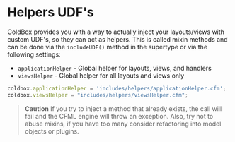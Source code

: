 # Helpers UDF's

ColdBox provides you with a way to actually inject your layouts/views with custom UDF's, so they can act as helpers. This is called mixin methods and can be done via the `includeUDF()` method in the supertype or via the following settings:

* `applicationHelper` - Global helper for layouts, views, and handlers
* `viewsHelper` - Global helper for all layouts and views only

```js
coldbox.applicationHelper = 'includes/helpers/applicationHelper.cfm';
coldbox.viewsHelper = "includes/helpers/viewsHelper.cfm";
```

> **Caution** If you try to inject a method that already exists, the call will fail and the CFML engine will throw an exception. Also, try not to abuse mixins, if you have too many consider refactoring into model objects or plugins. 


